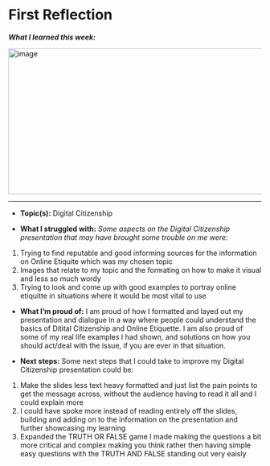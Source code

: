 # First Reflection

***What I learned this week:***

<img width="521" height="290" alt="image" src="https://github.com/user-attachments/assets/29366b43-4147-4263-a638-5ca34d588ae2" />

---
- **Topic(s):** Digital Citizenship
  
- **What I struggled with:** *Some aspects on the Digital Citizenship presentation that may have brought some trouble on me were:*
1. Trying to find reputable and good informing sources for the information on Online Etiquite which was my chosen topic
2. Images that relate to my topic and the formating on how to make it visual and less so much wordy
3. Trying to look and come up with good examples to portray online etiquitte in situations where it would be most vital to use
   
- **What I’m proud of:** I am proud of how I formatted and layed out my presentation and dialogue in a way where  people could understand the basics of Ditital Citizenship and Online Etiquette. I am also proud of some of my real life examples I had shown, and solutions on how you should act/deal with the issue, if you are ever in that situation.
  
- **Next steps:** Some next steps that I could take to improve my Digital Citizenship presentation could be:
1. Make the slides less text heavy formatted and just list the pain points to get the message across, without the audience having to read it all and I could explain more
2. I could have spoke more instead of reading entirely off the slides, building and adding on to the information on the presentation and further showcasing my learning
3. Expanded the TRUTH OR FALSE game I made making the questions a bit more critical and complex making you think rather then having simple easy questions with the TRUTH AND FALSE standing out very eaisly

